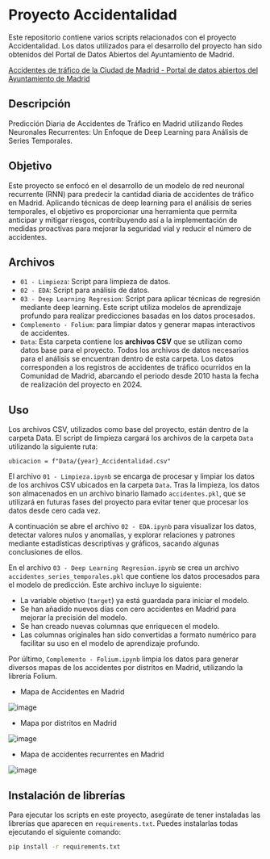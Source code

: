 # Proyecto Accidentalidad

Este repositorio contiene varios scripts relacionados con el proyecto Accidentalidad. Los datos utilizados para el desarrollo del proyecto han sido obtenidos del Portal de Datos Abiertos del Ayuntamiento de Madrid.

[Accidentes de tráfico de la Ciudad de Madrid - Portal de datos abiertos del Ayuntamiento de Madrid
](https://datos.madrid.es/portal/site/egob/menuitem.c05c1f754a33a9fbe4b2e4b284f1a5a0/?vgnextoid=7c2843010d9c3610VgnVCM2000001f4a900aRCRD&vgnextchannel=374512b9ace9f310VgnVCM100000171f5a0aRCRD&vgnextfmt=default)

## Descripción

Predicción Diaria de Accidentes de Tráfico en Madrid utilizando Redes Neuronales Recurrentes: Un Enfoque de Deep Learning para Análisis de Series Temporales.

## Objetivo

Este proyecto se enfocó en el desarrollo de un modelo de red neuronal recurrente (RNN) para predecir la cantidad diaria de accidentes de tráfico en Madrid. Aplicando técnicas de deep learning para el análisis de series temporales, el objetivo es proporcionar una herramienta que permita anticipar y mitigar riesgos, contribuyendo así a la implementación de medidas proactivas para mejorar la seguridad vial y reducir el número de accidentes.

## Archivos

- `01 - Limpieza`: Script para limpieza de datos.
- `02 - EDA`: Script para análisis de datos.
- `03 - Deep Learning Regresion`: Script para aplicar técnicas de regresión mediante deep learning. Este script utiliza modelos de aprendizaje profundo para realizar predicciones basadas en los datos procesados.
- `Complemento - Folium`: para limpiar datos y generar mapas interactivos de accidentes.
- `Data`: Esta carpeta contiene los **archivos CSV** que se utilizan como datos base para el proyecto. Todos los archivos de datos necesarios para el análisis se encuentran dentro de esta carpeta. Los datos corresponden a los registros de accidentes de tráfico ocurridos en la Comunidad de Madrid, abarcando el periodo desde 2010 hasta la fecha de realización del proyecto en 2024.

## Uso

Los archivos CSV, utilizados como base del proyecto, están dentro de la carpeta Data. El script de limpieza cargará los archivos de la carpeta `Data` utilizando la siguiente ruta: 

`ubicacion = f"Data/{year}_Accidentalidad.csv"`

El archivo `01 - Limpieza.ipynb` se encarga de procesar y limpiar los datos de los archivos CSV ubicados en la carpeta `Data`. Tras la limpieza, los datos son almacenados en un archivo binario llamado `accidentes.pkl`, que se utilizará en futuras fases del proyecto para evitar tener que procesar los datos desde cero cada vez.

A continuación se abre el archivo `02 - EDA.ipynb` para visualizar los datos, detectar valores nulos y anomalías, y explorar relaciones y patrones mediante estadísticas descriptivas y gráficos, sacando algunas conclusiones de ellos. 

En el archivo `03 - Deep Learning Regresion.ipynb` se crea un archivo `accidentes_series_temporales.pkl` que contiene los datos procesados para el modelo de predicción. Este archivo incluye lo siguiente:

- La variable objetivo (`target`) ya está guardada para iniciar el modelo.
- Se han añadido nuevos días con cero accidentes en Madrid para mejorar la precisión del modelo.
- Se han creado nuevas columnas que enriquecen el modelo.
- Las columnas originales han sido convertidas a formato numérico para facilitar su uso en el modelo de aprendizaje profundo.

Por último, `Complemento - Folium.ipynb` limpia los datos para generar diversos mapas de los accidentes por distritos en Madrid, utilizando la librería Folium.

- Mapa de Accidentes en Madrid

![image](https://github.com/user-attachments/assets/a479b56e-4ebf-4d68-970b-d5137c2dfb4f)


- Mapa por distritos en Madrid

![image](https://github.com/user-attachments/assets/331cb134-ba9b-4f2b-993a-e520e9831624)


- Mapa de accidentes recurrentes en Madrid

![image](https://github.com/user-attachments/assets/c06d6985-7242-455f-a824-2ab68a3b3bb2)

## Instalación de librerías

Para ejecutar los scripts en este proyecto, asegúrate de tener instaladas las librerías que aparecen en `requirements.txt`. Puedes instalarlas todas ejecutando el siguiente comando:

```bash
pip install -r requirements.txt

